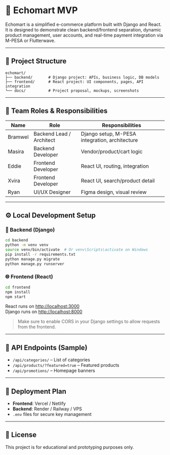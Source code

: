 
# 🛒 Echomart MVP

Echomart is a simplified e-commerce platform built with Django and React. It is designed to demonstrate clean backend/frontend separation, dynamic product management, user accounts, and real-time payment integration via M-PESA or Flutterwave.

---

## 📁 Project Structure

```
echomart/
├── backend/       # Django project: APIs, business logic, DB models
├── frontend/      # React project: UI components, pages, API integration
└── docs/          # Project proposal, mockups, screenshots
```

---

## 🧠 Team Roles & Responsibilities

| Name     | Role                     | Responsibilities |
|----------|--------------------------|------------------|
| Bramwel  | Backend Lead / Architect | Django setup, M-PESA integration, architecture |
| Masira   | Backend Developer        | Vendor/product/cart logic |
| Eddie    | Frontend Developer       | React UI, routing, integration |
| Xvira    | Frontend Developer       | React UI, search/product detail |
| Ryan     | UI/UX Designer           | Figma design, visual review |

---

## ⚙️ Local Development Setup

### 🔧 Backend (Django)
```bash
cd backend
python -m venv venv
source venv/bin/activate  # Or venv\Scripts\activate on Windows
pip install -r requirements.txt
python manage.py migrate
python manage.py runserver
```

### 🌐 Frontend (React)
```bash
cd frontend
npm install
npm start
```

React runs on [http://localhost:3000](http://localhost:3000)  
Django runs on [http://localhost:8000](http://localhost:8000)

> Make sure to enable CORS in your Django settings to allow requests from the frontend.

---

## 🔌 API Endpoints (Sample)

- `/api/categories/` – List of categories
- `/api/products/?featured=true` – Featured products
- `/api/promotions/` – Homepage banners

---

## 🚀 Deployment Plan

- **Frontend**: Vercel / Netlify
- **Backend**: Render / Railway / VPS
- `.env` files for secure key management

---

## 📜 License

This project is for educational and prototyping purposes only.
